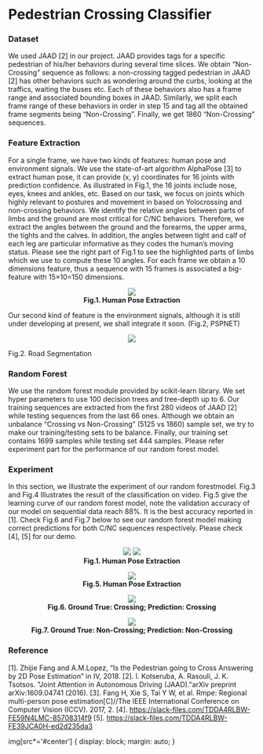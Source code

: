 # Pedestrian Crossing Classifier


### Dataset
We used JAAD [2] in our project. JAAD provides tags for a specific pedestrian of his/her behaviors during several time slices. We obtain “Non-Crossing” sequence as follows: a non-crossing tagged pedestrian in JAAD [2] has other behaviors such as wondering around the curbs, looking at the traffics, waiting the buses etc. Each of these behaviors also has a frame range and associated bounding boxes in JAAD. Similarly, we split each frame range of these behaviors in order in step 15 and tag all the obtained frame segments being “Non-Crossing”. Finally, we get 1860 “Non-Crossing” sequences.  

### Feature Extraction 
For a single frame, we have two kinds of features: human pose and environment signals. We use the state-of-art algorithm AlphaPose [3] to extract human pose, it can provide (x, y) coordinates for 16 joints with prediction confidence. As illustrated in Fig.1, the 16 joints include nose, eyes, knees and ankles, etc.  Based on our task, we focus on joints which highly relevant to postures and movement in  based on Yolocrossing and non-crossing behaviors. We identify the relative angles between parts of limbs and the ground are most critical for C/NC behaviors. Therefore, we extract the angles between the ground and the forearms, the upper arms, the tights and the calves. In addition, the angles between tight and calf of each leg are particular informative as they codes the human’s moving status. Please see the right part of Fig.1 to see the highlighted parts of limbs which we use to compute these 10 angles. For each frame we obtain a 10 dimensions feature, thus a sequence with 15 frames is associated a big-feature with 15×10=150 dimensions.
<p align="center">
  <img  src="https://github.com/xiaofeng419/Pedestrian-Intention-Classification/blob/master/aaa.png"><br>
  <b>Fig.1. Human Pose Extraction</b><br>
</p>
                                            
Our second kind of feature is the environment signals, although it is still under developing at present, we shall integrate it soon. (Fig.2, PSPNET) 
<p align="center">
  <img src="https://github.com/xiaofeng419/Pedestrian-Intention-Classification/blob/master/Feature.png">
</p>
Fig.2. Road Segmentation

### Random Forest 
We use the random forest module provided by scikit-learn library. We set hyper parameters to use 100 decision trees and tree-depth up to 6. Our training sequences are extracted from the first 280 videos of JAAD [2] while testing sequences from the last 66 ones. Although we obtain an unbalance “Crossing vs Non-Crossing” (5125 vs 1860) sample set, we try to make our training/testing sets to be balance. Finally, our training set contains 1699 samples while testing set 444 samples. Please refer experiment part for the performance of our random forest model.

### Experiment 
In this section, we illustrate the experiment of our random forestmodel. Fig.3 and Fig.4 Illustrates the result of the classification on video. Fig.5 give the learning curve of our random forest model, note the validation accuracy of our model on sequential data reach 88%. It is the best accuracy reported in [1]. Check Fig.6 and Fig.7 below to see our random forest model making correct predictions for both C/NC sequences respectively. Please check [4], [5] for our demo. 

<p align="center">
  <img  src="https://github.com/xiaofeng419/Pedestrian-Intention-Classification/blob/master/bbb.png">
  <img  src="https://github.com/xiaofeng419/Pedestrian-Intention-Classification/blob/master/bbb.png"><br>
  <b>Fig.1. Human Pose Extraction</b><br>
</p>
<p align="center">
  <img  src="https://github.com/xiaofeng419/Pedestrian-Intention-Classification/blob/master/learning_curve.png"><br>
  <b>Fig.5. Human Pose Extraction</b><br>
</p>
<p align="center">
  <img  src="https://github.com/xiaofeng419/Pedestrian-Intention-Classification/blob/master/cross_seq.png"><br>
  <b>Fig.6. Ground True: Crossing; Prediction: Crossing</b><br>
</p>
<p align="center">
  <img  src="https://github.com/xiaofeng419/Pedestrian-Intention-Classification/blob/master/standing_seq.png"><br>
  <b>Fig.7. Ground True: Non-Crossing; Prediction: Non-Crossing</b><br>
</p>




### Reference 
[1]. Zhijie Fang and A.M.Lopez, “Is the Pedestrian going to Cross Answering by 2D Pose Estimation” in IV, 2018. 
[2]. I. Kotseruba, A. Rasouli, J. K. Tsotsos. "Joint Attention in Autonomous Driving (JAAD)."arXiv preprint arXiv:1609.04741 (2016). 
[3]. Fang H, Xie S, Tai Y W, et al. Rmpe: Regional multi-person pose estimation[C]//The IEEE International Conference on Computer Vision (ICCV). 2017, 2. 
[4]. https://slack-files.com/TDDA4RLBW-FE59N4LMC-85708314f9
[5]. https://slack-files.com/TDDA4RLBW-FE39JCA0H-ed2d235da3 



img[src*='#center'] { 
    display: block;
    margin: auto;
}


[//]: # (These are reference links used in the body of this note and get stripped out when the markdown processor does its job. There is no need to format nicely because it shouldn't be seen. Thanks SO - http://stackoverflow.com/questions/4823468/store-comments-in-markdown-syntax)


   [dill]: <https://github.com/joemccann/dillinger>
   [git-repo-url]: <https://github.com/joemccann/dillinger.git>
   [john gruber]: <http://daringfireball.net>
   [df1]: <http://daringfireball.net/projects/markdown/>
   [markdown-it]: <https://github.com/markdown-it/markdown-it>
   [Ace Editor]: <http://ace.ajax.org>
   [node.js]: <http://nodejs.org>
   [Twitter Bootstrap]: <http://twitter.github.com/bootstrap/>
   [jQuery]: <http://jquery.com>
   [@tjholowaychuk]: <http://twitter.com/tjholowaychuk>
   [express]: <http://expressjs.com>
   [AngularJS]: <http://angularjs.org>
   [Gulp]: <http://gulpjs.com>

   [PlDb]: <https://github.com/joemccann/dillinger/tree/master/plugins/dropbox/README.md>
   [PlGh]: <https://github.com/joemccann/dillinger/tree/master/plugins/github/README.md>
   [PlGd]: <https://github.com/joemccann/dillinger/tree/master/plugins/googledrive/README.md>
   [PlOd]: <https://github.com/joemccann/dillinger/tree/master/plugins/onedrive/README.md>
   [PlMe]: <https://github.com/joemccann/dillinger/tree/master/plugins/medium/README.md>
   [PlGa]: <https://github.com/RahulHP/dillinger/blob/master/plugins/googleanalytics/README.md>

